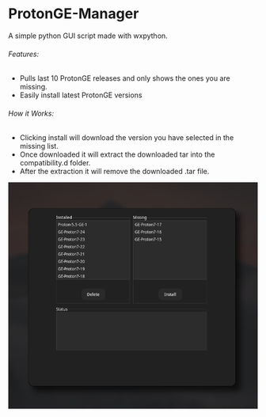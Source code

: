 # ProtonGE-Manager
A simple python GUI script made with wxpython.

###### Features:
- Pulls last 10 ProtonGE releases and only shows the ones you are missing.
- Easily install latest ProtonGE versions

###### How it Works:
- Clicking install will download the version you have selected in the missing list.
- Once downloaded it will extract the downloaded tar into the compatibility.d folder.
- After the extraction it will remove the downloaded .tar file.

![](screenshot/ProtonGE-Manager.png)

